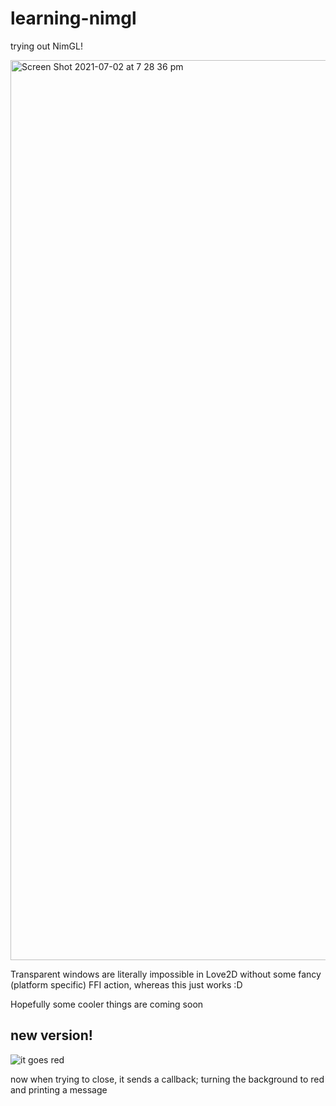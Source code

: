 # learning-nimgl
trying out NimGL!

<img width="1440" alt="Screen Shot 2021-07-02 at 7 28 36 pm" src="https://user-images.githubusercontent.com/61964090/124268338-f860a900-db6b-11eb-8c98-0221c3681a91.png">

Transparent windows are literally impossible in Love2D without some fancy (platform specific) FFI action, whereas this just works :D

Hopefully some cooler things are coming soon

## new version!
![it goes red](https://user-images.githubusercontent.com/61964090/124352016-56ef5b00-dc30-11eb-98de-2ae3ac362026.gif)

now when trying to close, it sends a callback; turning the background to red and printing a message
